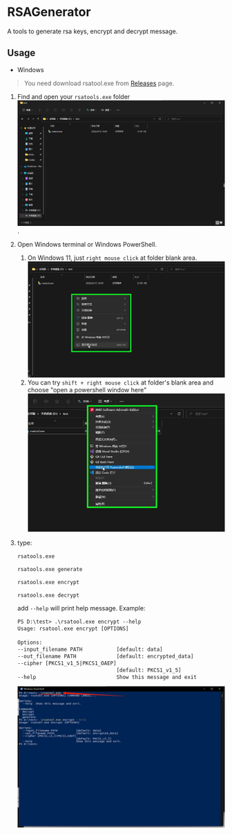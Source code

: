 # RSAGenerator

A tools to generate rsa keys, encrypt and decrypt message.

## Usage
* Windows
> You need download rsatool.exe from [Releases](https://github.com/MioYvo/RSAGenerator/releases) page.

1. Find and open your `rsatools.exe` folder ![](docs/d_folder.png).
2. Open Windows terminal or Windows PowerShell. 
   1. On Windows 11, just `right mouse click` at folder blank area.![](docs/open_t.png)
   2. You can try `shift + right mouse click` at folder's blank area and choose "open a powershell window here"![](docs/shift_open_t.png)
3. type:
    ```
    rsatools.exe
    ```

    ```
    rsatools.exe generate
    ```

    ```
    rsatools.exe encrypt
    ```

    ```
    rsatools.exe decrypt
    ```

    add `--help` will print help message. 
    Example:
    ```
    PS D:\test> .\rsatool.exe encrypt --help
    Usage: rsatool.exe encrypt [OPTIONS]

    Options:
    --input_filename PATH           [default: data]
    --out_filename PATH             [default: encrypted_data]
    --cipher [PKCS1_v1_5|PKCS1_OAEP]
                                    [default: PKCS1_v1_5]
    --help                          Show this message and exit
    ```
    ![](docs/type_in.png)





